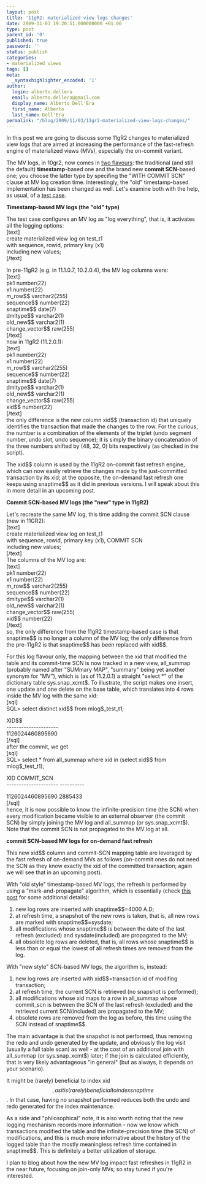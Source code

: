 ```yaml
---
layout: post
title: '11gR2: materialized view logs changes'
date: 2009-11-03 19:20:51.000000000 +01:00
type: post
parent_id: '0'
published: true
password: ''
status: publish
categories:
- materialized views
tags: []
meta:
  _syntaxhighlighter_encoded: '1'
author:
  login: alberto.dellera
  email: alberto.dellera@gmail.com
  display_name: Alberto Dell'Era
  first_name: Alberto
  last_name: Dell'Era
permalink: "/blog/2009/11/03/11gr2-materialized-view-logs-changes/"
---
```

<p>In this post we are going to discuss some 11gR2 changes to materialized view logs that are aimed at increasing the performance of the fast-refresh engine of materialized views (MVs), especially the on-commit variant. </p>
<p>The MV logs, in 10gr2, now comes in <a href="http://download.oracle.com/docs/cd/E11882_01/server.112/e10592/statements_6003.htm#i2064649">two flavours</a>: the traditional (and still the default) <b>timestamp</b>-based one and the brand new <b>commit SCN</b>-based one; you choose the latter type by specifing the "WITH COMMIT SCN" clause at MV log creation time. Interestingly, the "old" timestamp-based implementation has been changed as well. Let's examine both with the help, as usual, of a <a href="http://34.247.94.223/wp-content/uploads/2009/11/11gr2_mv_logs.zip">test case</a>.</p>
<p><b>Timestamp-based MV logs (the "old" type)</b></p>
<p>The test case configures an MV log as "log everything", that is, it activates all the logging options:<br />
[text]<br />
create materialized view log on test_t1<br />
with sequence, rowid, primary key (x1)<br />
including new values;<br />
[/text]</p>
<p>In pre-11gR2 (e.g. in 11.1.0.7, 10.2.0.4), the MV log columns were:<br />
[text]<br />
pk1             number(22)<br />
x1              number(22)<br />
m_row$$         varchar2(255)<br />
sequence$$      number(22)<br />
snaptime$$      date(7)<br />
dmltype$$       varchar2(1)<br />
old_new$$       varchar2(1)<br />
change_vector$$ raw(255)<br />
[/text]<br />
now in 11gR2 (11.2.0.1):<br />
[text]<br />
pk1             number(22)<br />
x1              number(22)<br />
m_row$$         varchar2(255)<br />
sequence$$      number(22)<br />
snaptime$$      date(7)<br />
dmltype$$       varchar2(1)<br />
old_new$$       varchar2(1)<br />
change_vector$$ raw(255)<br />
xid$$           number(22)<br />
[/text]<br />
the only difference is the new column xid$$ (transaction id) that uniquely identifies the transaction that made the changes to the row. For the curious, the number is a combination of the elements of the triplet (undo segment number, undo slot, undo sequence); it is simply the binary concatenation of the three numbers shifted by (48, 32, 0) bits respectively (as checked in the script).</p>
<p>The xid$$ column is used by the 11gR2 on-commit fast refresh engine, which can now easily retrieve the changes made by the just-committed transaction by its xid; at the opposite, the on-demand fast refresh one keeps using snaptime$$ as it did in previous versions. I will speak about this in more detail in an upcoming post.</p>
<p><b>Commit SCN-based MV logs (the "new" type in 11gR2)</b></p>
<p>Let's recreate the same MV log, this time adding the commit SCN clause (new in 11GR2):<br />
[text]<br />
create materialized view log on test_t1<br />
with sequence, rowid, primary key (x1), COMMIT SCN<br />
including new values;<br />
[/text]<br />
The columns of the MV log are:<br />
[text]<br />
pk1             number(22)<br />
x1              number(22)<br />
m_row$$         varchar2(255)<br />
sequence$$      number(22)<br />
dmltype$$       varchar2(1)<br />
old_new$$       varchar2(1)<br />
change_vector$$ raw(255)<br />
xid$$           number(22)<br />
[/text]<br />
so, the only difference from the 11gR2 timestamp-based case is that  snaptime$$ is no longer a column of the MV log; the only difference from the pre-11gR2 is that snaptime$$ has been replaced with xid$$.</p>
<p>For this log flavour only, the mapping between the xid that modified the table and its commit-time SCN is now tracked in a new view, all_summap (probably named after "SUMmary MAP", "summary" being yet another synonym for "MV"), which is (as of 11.2.0.1) a straight "select *" of  the dictionary table sys.snap_xcmt$. To illustrate, the script makes one insert, one update and one delete on the base table, which translates into 4 rows inside the MV log with the same xid:<br />
[sql]<br />
SQL&gt; select distinct xid$$ from mlog$_test_t1;</p>
<p>                XID$$<br />
---------------------<br />
     1126024460895690<br />
[/sql]<br />
after the commit, we get<br />
[sql]<br />
SQL&gt; select * from all_summap where xid in (select xid$$ from mlog$_test_t1);</p>
<p>                  XID COMMIT_SCN<br />
--------------------- ----------
  
 1126024460895690 2885433  
[/sql]  
hence, it is now possible to know the infinite-precision time (the SCN) when every modification became visible to an external observer (the commit SCN) by simply joining the MV log and all\_summap (or sys.snap\_xcmt$). Note that the commit SCN is not propagated to the MV log at all.

**commit SCN-based MV logs for on-demand fast refresh**

This new xid$$ column and commit-SCN mapping table are leveraged by the fast refresh of on-demand MVs as follows (on-commit ones do not need the SCN as they know exactly the xid of the committed transaction; again we will see that in an upcoming post).

With "old style" timestamp-based MV logs, the refresh is performed by using a "mark-and-propagate" algorithm, which is essentially (check [this post](http://www.adellera.it/blog/2009/08/04/fast-refresh-of-join-only-materialized-views-algorithm-summary/) for some additional details):  
1) new log rows are inserted with snaptime$$=4000 A.D;  
2) at refresh time, a snapshot of the new rows is taken, that is, all new rows are marked with snaptime$$=sysdate;  
3) all modifications whose snaptime$$ is between the date of the last refresh (excluded) and sysdate(included) are propagated to the MV;  
4) all obsolete log rows are deleted, that is, all rows whose snaptime$$ is less than or equal the lowest of all refresh times are removed from the log.

With "new style" SCN-based MV logs, the algorithm is, instead:  
1) new log rows are inserted with xid$$=transaction id of modifing transaction;  
2) at refresh time, the current SCN is retrieved (no snapshot is performed);  
3) all modifications whose xid maps to a row in all\_summap whose commit\_scn is between the SCN of the last refresh (excluded) and the retrieved current SCN(included) are propagated to the MV;  
4) obsolete rows are removed from the log as before, this time using the SCN instead of snaptime$$.

The main advantage is that the snapshot is not performed, thus removing the redo and undo generated by the update, and obviously the log visit (usually a full table scan) as well - at the cost of an additional join with all\_summap (or sys.snap\_xcmt$) later; if the join is calculated efficiently, that is very likely advantageous "in general" (but as always, it depends on your scenario).

It might be (rarely) beneficial to index xid$$, as it is (rarely) beneficial to index snaptime$$. In that case, having no snapshot performed reduces both the undo and redo generated for the index maintenance.

As a side and "philosophical" note, it is also worth noting that the new logging mechanism records more information - now we know which transactions modified the table and the infinite-precision time (the SCN) of modifications, and this is much more informative about the history of the logged table than the mostly meaningless refresh time contained in snaptime$$. This is definitely a better utilization of storage.

I plan to blog about how the new MV log impact fast refreshes in 11gR2 in the near future, focusing on join-only MVs; so stay tuned if you're interested.

